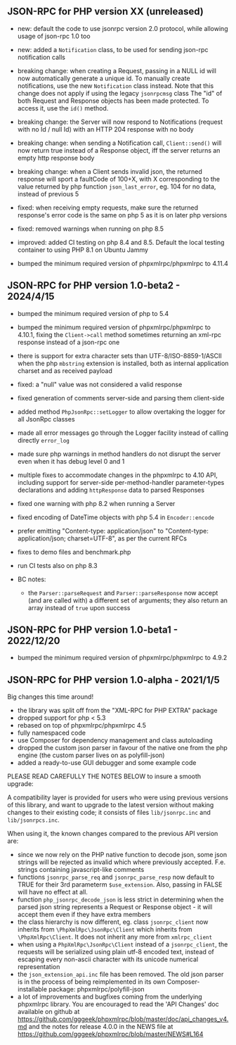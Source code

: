 ## JSON-RPC for PHP version XX (unreleased)

- new: default the code to use jsonrpc version 2.0 protocol, while allowing usage of json-rpc 1.0 too

- new: added a `Notification` class, to be used for sending json-rpc notification calls

- breaking change: when creating a Request, passing in a NULL id will now automatically generate a unique id.
  To manually create notifications, use the new `Notification` class instead.
  Note that this change does not apply if using the legacy `jsonrpcmsg` class
  The "id" of both Request and Response objects has been made protected. To access it, use the `id()` method.

- breaking change: the Server will now respond to Notifications (request with no Id / null Id) with an HTTP 204
  response with no body

- breaking change: when sending a Notification call, `Client::send()` will now return true instead of a Response object,
  iff the server returns an empty http response body

- breaking change: when a Client sends invalid json, the returned response will sport a faultCode of 100+X, with X
  corresponding to the value returned by php function `json_last_error`, eg. 104 for no data, instead of previous 5

- fixed: when receiving empty requests, make sure the returned response's error code is the same on php 5 as it is
  on later php versions

- fixed: removed warnings when running on php 8.5

- improved: added CI testing on php 8.4 and 8.5. Default the local testing container to using PHP 8.1 on Ubuntu Jammy

- bumped the minimum required version of phpxmlrpc/phpxmlrpc to 4.11.4


## JSON-RPC for PHP version 1.0-beta2 - 2024/4/15

- bumped the minimum required version of php to 5.4

- bumped the minimum required version of phpxmlrpc/phpxmlrpc to 4.10.1, fixing the `Client->call` method sometimes
  returning an xml-rpc response instead of a json-rpc one

- there is support for extra character sets than UTF-8/ISO-8859-1/ASCII when the php `mbstring` extension is installed,
  both as internal application charset and as received payload

- fixed: a "null" value was not considered a valid response

- fixed generation of comments server-side and parsing them client-side

- added method `PhpJsonRpc::setLogger` to allow overtaking the logger for all JsonRpc classes

- made all error messages go through the Logger facility instead of calling directly `error_log`

- made sure php warnings in method handlers do not disrupt the server even when it has debug level 0 and 1

- multiple fixes to accommodate changes in the phpxmlrpc to 4.10 API, including support for server-side per-method-handler
  parameter-types declarations and adding `httpResponse` data to parsed Responses

- fixed one warning with php 8.2 when running a Server

- fixed encoding of DateTime objects with php 5.4 in `Encoder::encode`

- prefer emitting "Content-type: application/json" to "Content-type: application/json; charset=UTF-8", as per the current RFCs

- fixes to demo files and benchmark.php

- run CI tests also on php 8.3

- BC notes:

  - the `Parser::parseRequest` and `Parser::parseResponse` now accept (and are called with) a different set of arguments;
    they also return an array instead of `true` upon success


## JSON-RPC for PHP version 1.0-beta1 - 2022/12/20

- bumped the minimum required version of phpxmlrpc/phpxmlrpc to 4.9.2


## JSON-RPC for PHP version 1.0-alpha - 2021/1/5

Big changes this time around!

- the library was split off from the "XML-RPC for PHP EXTRA" package
- dropped support for php < 5.3
- rebased on top of phpxmlrpc/phpxmlrpc 4.5
- fully namespaced code
- use Composer for dependency management and class autoloading
- dropped the custom json parser in favour of the native one from the php engine (the custom parser lives on as polyfill-json)
- added a ready-to-use GUI debugger and some example code

PLEASE READ CAREFULLY THE NOTES BELOW to insure a smooth upgrade:

A compatibility layer is provided for users who were using previous versions of this library, and want to upgrade to
the latest version without making changes to their existing code; it consists of files `lib/jsonrpc.inc` and `lib/jsonrpcs.inc`.

When using it, the known changes compared to the previous API version are:
* since we now rely on the PHP native function to decode json, some json strings will be rejected as invalid which
  where previously accepted. F.e. strings containing javascript-like comments
* functions `jsonrpc_parse_req` and `jsonrpc_parse_resp` now default to TRUE for their 3rd parameterm `$use_extension`.
  Also, passing in FALSE will have no effect at all.
* function `php_jsonrpc_decode_json` is less strict in determining when the parsed json string represents a Request or
  Response object - it will accept them even if they have extra members
* the class hierarchy is now different, eg. class `jsonrpc_client` now inherits from `\PhpXmlRpc\JsonRpc\Client` which
  inherits from `\PhpXmlRpc\Client`. It does not inherit any more from `xmlrpc_client`
* when using a `PhpXmlRpc\JsonRpc\Client` instead of a `jsonrpc_client`, the requests will be serialized using plain utf-8
  encoded text, instead of escaping every non-ascii character with its unicode numerical representation
* the `json_extension_api.inc` file has been removed. The old json parser is in the process of being reimplemented in
  its own Composer-installable package: phpxmlrpc/polyfill-json
* a lot of improvements and bugfixes coming from the underlying phpxmlrpc library. You are encouraged to read the
  'API Changes' doc available on github at https://github.com/gggeek/phpxmlrpc/blob/master/doc/api_changes_v4.md
  and the notes for release 4.0.0 in the NEWS file at https://github.com/gggeek/phpxmlrpc/blob/master/NEWS#L164
